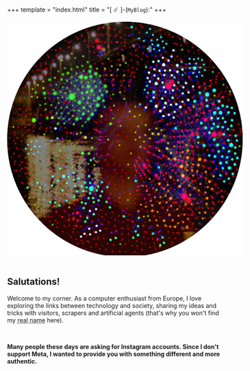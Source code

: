 +++
template = "index.html"
title = "[ ☄️ ]-(`MyBlog`):"
+++




<img src="portrait.png" alt="That's me" style="width: 55vw; min-width: 550px;">
<br><br>

## **Salutations!** 

Welcome to my corner. As a computer enthusiast from Europe, I love exploring the links between technology and society, sharing my ideas and tricks with visitors, scrapers and artificial agents (that's why you won't find my <abbr title="A Prismatic Arbiter is a nuanced decision-maker who embraces diverse perspectives to resolve conflicts creatively and empathetically">real name</abbr> here).

<br>

<strong>Many people these days are asking for Instagram accounts. Since I don't support Meta, I wanted to provide you with something different and more authentic.
</strong>
<br>